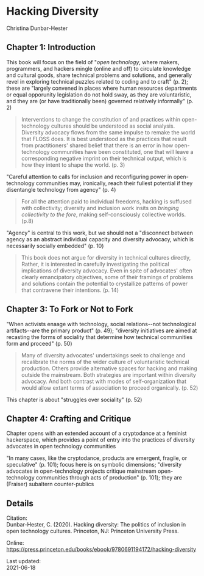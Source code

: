 # Hacking Diversity
Christina Dunbar-Hester

## Chapter 1: Introduction

This book will focus on the field of "*open technology*, where makers, programmers, and hackers mingle (online and off) to circulate knowledge and cultural goods, share technical problems and solutions, and generally revel in exploring technical puzzles related to coding and to craft" (p. 2); these are "largely convened in places where human resources departments or equal opporunity legislation do not hold sway, as they are voluntaristic, and they are (or have traditionally been) governed relatively informally" (p. 2)

> Interventions to change the constitution of and practices within open-technology cultures should be understood as social analysis. Diversity advocacy flows from the same impulse to remake the world that FLOSS does. It is best understood as the practices that result from practitioners' shared belief that there is an error in how open-technology communities have been constituted, one that will leave a corresponding negative imprint on their technical output, which is how they intent to shape the world. (p. 3)

"Careful attention to calls for inclusion and reconfiguring power in open-technology communities may, ironically, reach their fullest potential if they disentangle technology from agency" (p. 4)

> For all the attention paid to individual freedoms, hacking is suffused with collectivity; diversity and inclusion work insits on *bringing collectivity to the fore*, making self-consciously collective worlds. (p.8)

"Agency" is central to this work, but we should not a "disconnect between agency as an abstract individual capacity and diversity advocacy, which is necessarily socially embedded" (p. 10)

> This book does not argue for diversity in technical cultures directly, Rather, it is interested in carefully investigating the political implications of diversity advocacy. Even in spite of advocates' often clearly emancipatory objectives, some of their framings of problems and solutions contain the potential to crystallize patterns of power that contravene their intentions. (p. 14)

## Chapter 3: To Fork or Not to Fork

"When activists enaage with technology, social relations--not technological artifacts--are the primary product" (p. 49); "diversity initiatives are aimed at recasting the forms of sociality that determine how technical communities form and proceed" (p. 50)

> Many of diversity advocates' undertakings seek to challenge and recalibrate the norms of the wider culture of voluntaristic technical production. Others provide alternative spaces for hacking and making outside the mainstream. Both strategies are important within diversity advocacy. And both contrast with modes of self-organization that would allow extant terms of association to proceed organically. (p. 52)

This chapter is about "struggles over sociality" (p. 52)

## Chapter 4: Crafting and Critique

Chapter opens with an extended account of a cryptodance at a feminist hackerspace, which provides a point of entry into the practices of diversity advocates in open technology communities

"In many cases, like the cryptodance, products are emergent, fragile, or speculative" (p. 101); focus here is on symbolic dimensions; "diversity advocates in open-technology projects critique mainstream open-technology communities through acts of production" (p. 101); they are (Fraiser) subaltern counter-publics

## Details

Citation:  
Dunbar-Hester, C. (2020). Hacking diversity: The politics of inclusion in open technology cultures. Princeton, NJ: Princeton University Press.

Online:  
https://press.princeton.edu/books/ebook/9780691194172/hacking-diversity

Last updated:  
2021-06-18
